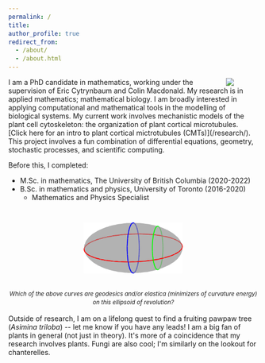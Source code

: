 ```yaml
---
permalink: /
title:
author_profile: true
redirect_from: 
  - /about/
  - /about.html
---
```

<img style="float: right; margin-left: 5%; " src="/images/mt_anchoring.svg" width="65">
I am a PhD candidate in mathematics, working under the supervision of Eric Cytrynbaum and Colin Macdonald.
My research is in applied mathematics; mathematical biology. I am broadly interested in applying computational and mathematical tools in the modelling of biological systems. My current work involves mechanistic models of the plant cell cytoskeleton: the organization of plant cortical microtubules. [Click here for an intro to plant cortical mictrotubules (CMTs)](/research/). This project involves a fun combination of differential equations, geometry, stochastic processes, and scientific computing.

Before this, I completed:
- M.Sc. in mathematics, The University of British Columbia (2020-2022)
- B.Sc. in mathematics and physics, University of Toronto (2016-2020)
    * Mathematics and Physics Specialist

<p align="center">
<img src="/images/ellipse_svg.svg" style="float: center; margin-top: 2em; margin-bottom: 1em;" width="200;">
</p>
<p style="clear: both;"></p>
<center>
<em>
<small>Which of the above curves are geodesics and/or elastica (minimizers of curvature energy) on this ellipsoid of revolution?</small>
</em>
</center>

<br>
Outside of research, I am on a lifelong quest to find a fruiting pawpaw tree (<i>Asimina triloba</i>) -- let me know if you have any leads! I am a big fan of plants in general (not just in theory). It's more of a coincidence that my research involves plants. Fungi are also cool; I'm similarly on the lookout for chanterelles.
